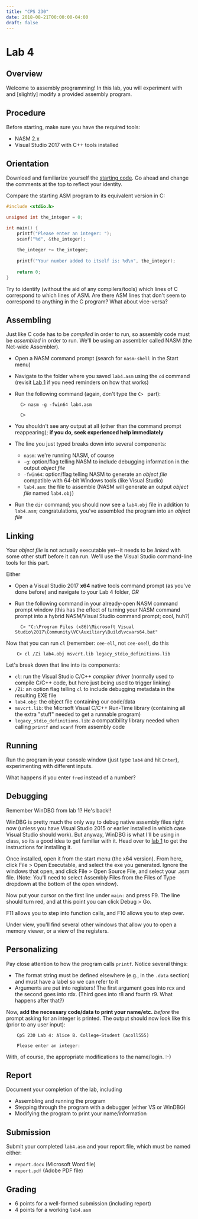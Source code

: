 ```yaml
---
title: "CPS 230"
date: 2018-08-21T00:00:00-04:00
draft: false
---
```


# Lab 4
## Overview

Welcome to assembly programming!  In this lab, you will experiment with and [slightly] modify a provided assembly program.

## Procedure

Before starting, make sure you have the required tools:

* NASM 2.x
* Visual Studio 2017 with C++ tools installed

## Orientation
 
Download and familiarize yourself the [starting code](/bju/cps230/homework/lab4-downloads/lab4.asm).  Go ahead and change the comments at the top to reflect your identity.

Compare the starting ASM program to its equivalent version in C:

``` c
#include <stdio.h>

unsigned int the_integer = 0;

int main() {
	printf("Please enter an integer: ");
	scanf("%d", &the_integer);
	
	the_integer += the_integer;
	
	printf("Your number added to itself is: %d\n", the_integer);
	
	return 0;
}
```

Try to identify (without the aid of any compilers/tools) which lines of C correspond to which lines of ASM.  Are there ASM lines that don't seem to correspond to anything in the C program?  What about vice-versa?


## Assembling

Just like C code has to be *compiled* in order to run, so assembly code must be *assembled* in order to run.  We'll be using an assembler called NASM (the Net-wide Assembler).

* Open a NASM command prompt (search for `nasm-shell` in the Start menu)

* Navigate to the folder where you saved `lab4.asm` using the `cd` command (revisit [Lab 1](/bju/cps230/homework/lab1) if you need reminders on how that works)

* Run the following command (again, don't type the `C> ` part):

        C> nasm -g -fwin64 lab4.asm
        
        C>

* You shouldn't see any output at all (other than the command prompt reappearing); **if you do, seek experienced help immediately**

* The line you just typed breaks down into several components:

    * `nasm`: we're running NASM, of course
    * `-g`: option/flag telling NASM to include debugging information in the output *object file*
    * `-fwin64`: option/flag telling NASM to generate an *object file* compatible with 64-bit Windows tools (like Visual Studio)
    * `lab4.asm`: the file to assemble (NASM will generate an output *object file* named `lab4.obj`)

* Run the `dir` command; you should now see a `lab4.obj` file in addition to `lab4.asm`; congratulations, you've assembled the program into an *object file*

## Linking

Your *object file* is not actually executable yet--it needs to be *linked* with some other stuff before it can run.  We'll use the Visual Studio command-line tools for this part.

Either

* Open a Visual Studio 2017 **x64** native tools command prompt (as you've done before) and navigate to your Lab 4 folder, *OR*
* Run the following command in your already-open NASM command prompt window (this has the effect of turning your NASM command prompt into a hybrid NASM/Visual Studio command prompt; cool, huh?)

        C> "C:\Program Files (x86)\Microsoft Visual Studio\2017\Community\VC\Auxiliary\Build\vcvars64.bat"

Now that you can run `cl` (remember: `cee-ell`, not `cee-one`!), do this

        C> cl /Zi lab4.obj msvcrt.lib legacy_stdio_definitions.lib

Let's break down that line into its components:

* `cl`: run the Visual Studio C/C++ *compiler driver* (normally used to compile C/C++ code, but here just being used to trigger linking)
* `/Zi`: an option flag telling `cl` to include debugging metadata in the resulting EXE file
* `lab4.obj`: the object file containing our code/data
* `msvcrt.lib`: the Micrsoft Visual C/C++ Run-Time library (containing all the extra "stuff" needed to get a runnable program)
* `legacy_stdio_definitions.lib`: a compatibility library needed when calling `printf` and `scanf` from assembly code

## Running

Run the program in your console window (just type `lab4` and hit `Enter`), experimenting with different inputs.

What happens if you enter `fred` instead of a number?

## Debugging

Remember WinDBG from lab 1? He's back!!

WinDBG is pretty much the only way to debug native assembly files right now (unless you have Visual Studio 2015 or earlier installed in which case Visual Studio should work).  But anyway, WinDBG is what I'll be using in class, so its a good idea to get familiar with it.  Head over to [lab 1](/bju/cps230/homework/lab1/) to get the instructions for installing it.

Once installed, open it from the start menu (the x64 version). From here, click File > Open Executable, and select the exe you generated.  Ignore the windows that open, and click File > Open Source File, and select your .asm file.  (Note: You'll need to select Assembly Files from the Files of Type dropdown at the bottom of the open window).

Now put your cursor on the first line under `main:` and press F9.  The line should turn red, and at this point you can click Debug > Go.

F11 allows you to step into function calls, and F10 allows you to step over.

Under view, you'll find several other windows that allow you to open a memory viewer, or a view of the registers. 

## Personalizing

Pay close attention to how the program calls `printf`.  Notice several things:

* The format string must be defined elsewhere (e.g., in the `.data` section) and must have a label so we can refer to it
* Arguments are put into registers!  The first argument goes into rcx and the second goes into rdx. (Third goes into r8 and fourth r9.  What happens after that?)

Now, **add the necessary code/data to print your name/etc.** *before* the prompt asking for an integer is printed.  The output should now look like this (prior to any user input):

        CpS 230 Lab 4: Alice B. College-Student (acoll555)

        Please enter an integer: 

With, of course, the appropriate modifications to the name/login. :-)

## Report

Document your completion of the lab, including

* Assembling and running the program
* Stepping through the program with a debugger (either VS or WinDBG)
* Modifying the program to print your name/information

## Submission

Submit your completed `lab4.asm` and your report file, which must be named either:

* `report.docx` (Microsoft Word file)
* `report.pdf` (Adobe PDF file)

## Grading

* 6 points for a well-formed submission (including report)
* 4 points for a working `lab4.asm` 

